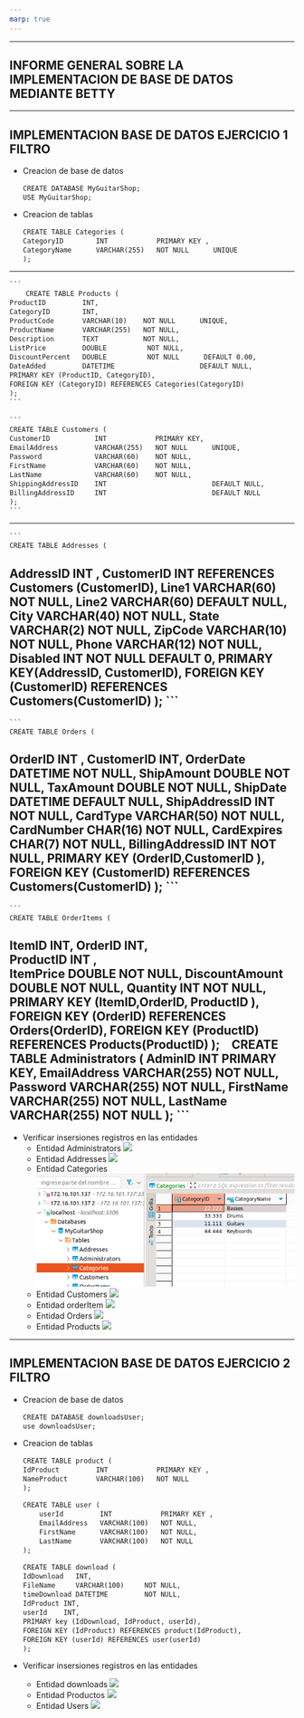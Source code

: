```yaml
---
marp: true
---
```

---
## INFORME GENERAL SOBRE LA IMPLEMENTACION DE BASE DE DATOS MEDIANTE BETTY
---
## IMPLEMENTACION BASE DE DATOS EJERCICIO 1 FILTRO

- Creacion de base de datos
    ```
    CREATE DATABASE MyGuitarShop;
    USE MyGuitarShop;
    ```

- Creacion de tablas
    ```
    CREATE TABLE Categories (
  CategoryID        INT            PRIMARY KEY ,
  CategoryName      VARCHAR(255)   NOT NULL      UNIQUE
    );
    ```
---
    ```
        CREATE TABLE Products (
    ProductID         INT,
    CategoryID        INT, 
    ProductCode       VARCHAR(10)    NOT NULL      UNIQUE,
    ProductName       VARCHAR(255)   NOT NULL,
    Description       TEXT           NOT NULL,
    ListPrice         DOUBLE          NOT NULL,
    DiscountPercent   DOUBLE          NOT NULL      DEFAULT 0.00,
    DateAdded         DATETIME                     DEFAULT NULL,
    PRIMARY KEY (ProductID, CategoryID),
    FOREIGN KEY (CategoryID) REFERENCES Categories(CategoryID)
    );
    ```

    ```
    CREATE TABLE Customers (
    CustomerID           INT            PRIMARY KEY,
    EmailAddress         VARCHAR(255)   NOT NULL      UNIQUE,
    Password             VARCHAR(60)    NOT NULL,
    FirstName            VARCHAR(60)    NOT NULL,
    LastName             VARCHAR(60)    NOT NULL,
    ShippingAddressID    INT                          DEFAULT NULL,
    BillingAddressID     INT                          DEFAULT NULL
    );
    ```
---
    ```
    CREATE TABLE Addresses (
  AddressID          INT             ,
  CustomerID         INT            REFERENCES Customers (CustomerID),
  Line1              VARCHAR(60)    NOT NULL,
  Line2              VARCHAR(60)                  DEFAULT NULL,
  City               VARCHAR(40)    NOT NULL,
  State              VARCHAR(2)     NOT NULL,
  ZipCode            VARCHAR(10)    NOT NULL,
  Phone              VARCHAR(12)    NOT NULL,
  Disabled           INT            NOT NULL      DEFAULT 0,
  PRIMARY KEY(AddressID, CustomerID),
  FOREIGN KEY (CustomerID) REFERENCES Customers(CustomerID) 
    );
    ```
---
    ```
    CREATE TABLE Orders (
  OrderID           INT            ,
  CustomerID        INT,
  OrderDate         DATETIME       NOT NULL,
  ShipAmount        DOUBLE          NOT NULL,
  TaxAmount         DOUBLE         NOT NULL,
  ShipDate          DATETIME                    DEFAULT NULL,
  ShipAddressID     INT            NOT NULL,
  CardType          VARCHAR(50)    NOT NULL,
  CardNumber        CHAR(16)       NOT NULL,
  CardExpires       CHAR(7)        NOT NULL,
  BillingAddressID  INT            NOT NULL,
  PRIMARY KEY (OrderID,CustomerID ),
    FOREIGN KEY (CustomerID) REFERENCES Customers(CustomerID) 
    );
    ```
---
    ```
    CREATE TABLE OrderItems (
  ItemID             INT,
  OrderID            INT,           
  ProductID          INT ,          
  ItemPrice          DOUBLE  NOT NULL,
  DiscountAmount     DOUBLE  NOT NULL,
  Quantity           INT            NOT NULL,
    PRIMARY KEY (ItemID,OrderID, ProductID ),
    FOREIGN KEY (OrderID) REFERENCES Orders(OrderID),
    FOREIGN KEY (ProductID) REFERENCES Products(ProductID)
    );
    ```
    ```
    CREATE TABLE Administrators (
  AdminID           INT            PRIMARY KEY,
  EmailAddress      VARCHAR(255)   NOT NULL,
  Password          VARCHAR(255)   NOT NULL,
  FirstName         VARCHAR(255)   NOT NULL,
  LastName          VARCHAR(255)   NOT NULL
    );
    ```
---
- Verificar insersiones registros en las entidades
  - Entidad Administrators
    ![](./guitarCHOPIN/administraitor.png)
  - Entidad Addresses
    ![](./guitarCHOPIN/Adresses.png) 
  - Entidad Categories
    ![](./guitarCHOPIN/categories.png)
  - Entidad Customers
    ![](./guitarCHOPIN/customers.png)
  - Entidad orderItem
    ![](./guitarCHOPIN/orderItem.png)
  - Entidad Orders
    ![](./guitarCHOPIN/orders.png)
  - Entidad Products
    ![](./guitarCHOPIN/products.png)

---
## IMPLEMENTACION BASE DE DATOS EJERCICIO 2 FILTRO

- Creacion de base de datos
    ```
    CREATE DATABASE downloadsUser;
    use downloadsUser;
    ```

- Creacion de tablas
    ```
    CREATE TABLE product (
    IdProduct         INT            PRIMARY KEY ,
    NameProduct       VARCHAR(100)   NOT NULL           
    );
    ```
    ```
    CREATE TABLE user (
        userId         INT            PRIMARY KEY ,
        EmailAddress   VARCHAR(100)   NOT NULL,
        FirstName      VARCHAR(100)   NOT NULL,
        LastName       VARCHAR(100)   NOT NULL          
    );
    ```
    ```
    CREATE TABLE download (
    IdDownload   INT,
    FileName     VARCHAR(100)     NOT NULL,
    timeDownload DATETIME         NOT NULL,
    IdProduct INT,
    userId    INT,
    PRIMARY key (IdDownload, IdProduct, userId),
    FOREIGN KEY (IdProduct) REFERENCES product(IdProduct),     
    FOREIGN KEY (userId) REFERENCES user(userId)
    );
    ```

- Verificar insersiones registros en las entidades
  - Entidad downloads
    ![](./dowloadStore/DOWNLOAD.png)
  - Entidad Productos
    ![](./dowloadStore/PRODUCT.png) 
  - Entidad Users
    ![](./dowloadStore/USER.png)
